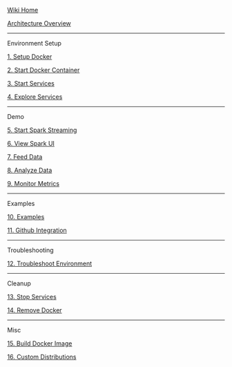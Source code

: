[Wiki Home](https://github.com/fluxcapacitor/pipeline/wiki/)

[Architecture Overview](https://github.com/fluxcapacitor/pipeline/wiki/Architecture-Overview)

***
Environment Setup

[1. Setup Docker](https://github.com/fluxcapacitor/pipeline/wiki/Setup-Docker)

[2. Start Docker Container](https://github.com/fluxcapacitor/pipeline/wiki/Start-Docker-Container)

[3. Start Services](https://github.com/fluxcapacitor/pipeline/wiki/Start-Services)

[4. Explore Services](https://github.com/fluxcapacitor/pipeline/wiki/Explore-Services)

***
Demo

[5. Start Spark Streaming](https://github.com/fluxcapacitor/pipeline/wiki/Start-Spark-Streaming)

[6. View Spark UI](https://github.com/fluxcapacitor/pipeline/wiki/View-Spark-UI)

[7. Feed Data](https://github.com/fluxcapacitor/pipeline/wiki/Feed-Data)

[8. Analyze Data](https://github.com/fluxcapacitor/pipeline/wiki/Analyze-Data)

[9. Monitor Metrics](https://github.com/fluxcapacitor/pipeline/wiki/Monitor-Metrics)

***
Examples

[10. Examples](https://github.com/fluxcapacitor/pipeline/wiki/Examples)

[11. Github Integration](https://github.com/fluxcapacitor/pipeline/wiki/Github-Integration)

***
Troubleshooting

[12. Troubleshoot Environment](https://github.com/fluxcapacitor/pipeline/wiki/Troubleshoot-Environment)

***
Cleanup

[13. Stop Services](https://github.com/fluxcapacitor/pipeline/wiki/Stop-Services)

[14. Remove Docker](https://github.com/fluxcapacitor/pipeline/wiki/Remove-Docker)

***
Misc

[15. Build Docker Image](https://github.com/fluxcapacitor/pipeline/wiki/Build-Docker-Image)

[16. Custom Distributions](https://github.com/fluxcapacitor/pipeline/wiki/Custom-Distributions)
